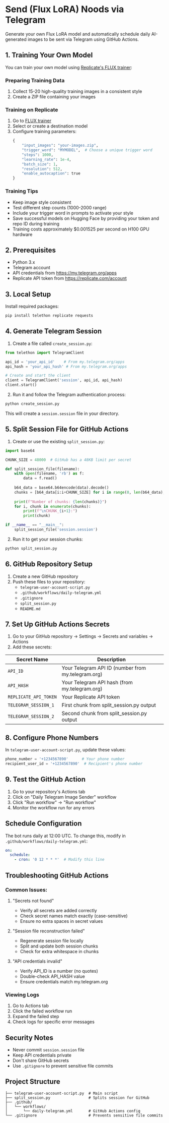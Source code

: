 # Send (Flux LoRA) Noods via Telegram

Generate your own Flux LoRA model and automatically schedule daily AI-generated images to be sent via Telegram using GitHub Actions.

## 1. Training Your Own Model

You can train your own model using [Replicate's FLUX trainer](https://replicate.com/ostris/flux-dev-lora-trainer/train):

### Preparing Training Data
1. Collect 15-20 high-quality training images in a consistent style
2. Create a ZIP file containing your images

### Training on Replicate
1. Go to [FLUX trainer](https://replicate.com/ostris/flux-dev-lora-trainer/train)
2. Select or create a destination model
3. Configure training parameters:
   ```python
   {
       "input_images": "your-images.zip",
       "trigger_word": "MYMODEL",  # Choose a unique trigger word
       "steps": 1000,
       "learning_rate": 1e-4,
       "batch_size": 1,
       "resolution": 512,
       "enable_autocaption": true
   }
   ```

### Training Tips
- Keep image style consistent
- Test different step counts (1000-2000 range)
- Include your trigger word in prompts to activate your style
- Save successful models on Hugging Face by providing your token and repo ID during training
- Training costs approximately $0.001525 per second on H100 GPU hardware

## 2. Prerequisites

- Python 3.x
- Telegram account
- API credentials from https://my.telegram.org/apps
- Replicate API token from https://replicate.com/account

## 3. Local Setup

Install required packages:
```bash
pip install telethon replicate requests
```

## 4. Generate Telegram Session

1. Create a file called `create_session.py`:
```python
from telethon import TelegramClient

api_id = 'your_api_id'    # From my.telegram.org/apps
api_hash = 'your_api_hash' # From my.telegram.org/apps

# Create and start the client
client = TelegramClient('session', api_id, api_hash)
client.start()
```

2. Run it and follow the Telegram authentication process:
```bash
python create_session.py
```

This will create a `session.session` file in your directory.

## 5. Split Session File for GitHub Actions

1. Create or use the existing `split_session.py`:
```python
import base64

CHUNK_SIZE = 48000  # GitHub has a 48KB limit per secret

def split_session_file(filename):
    with open(filename, 'rb') as f:
        data = f.read()
    
    b64_data = base64.b64encode(data).decode()
    chunks = [b64_data[i:i+CHUNK_SIZE] for i in range(0, len(b64_data), CHUNK_SIZE)]
    
    print(f"Number of chunks: {len(chunks)}")
    for i, chunk in enumerate(chunks):
        print(f"\nCHUNK_{i+1}:")
        print(chunk)

if __name__ == "__main__":
    split_session_file('session.session')
```

2. Run it to get your session chunks:
```bash
python split_session.py
```

## 6. GitHub Repository Setup

1. Create a new GitHub repository
2. Push these files to your repository:
   - `telegram-user-account-script.py`
   - `.github/workflows/daily-telegram.yml`
   - `.gitignore`
   - `split_session.py`
   - `README.md`

## 7. Set Up GitHub Actions Secrets

1. Go to your GitHub repository → Settings → Secrets and variables → Actions
2. Add these secrets:

| Secret Name | Description |
|------------|-------------|
| `API_ID` | Your Telegram API ID (number from my.telegram.org) |
| `API_HASH` | Your Telegram API hash (from my.telegram.org) |
| `REPLICATE_API_TOKEN` | Your Replicate API token |
| `TELEGRAM_SESSION_1` | First chunk from split_session.py output |
| `TELEGRAM_SESSION_2` | Second chunk from split_session.py output |

## 8. Configure Phone Numbers

In `telegram-user-account-script.py`, update these values:
```python
phone_number = '+1234567890'      # Your phone number
recipient_user_id = '+1234567890'  # Recipient's phone number
```

## 9. Test the GitHub Action

1. Go to your repository's Actions tab
2. Click on "Daily Telegram Image Sender" workflow
3. Click "Run workflow" → "Run workflow"
4. Monitor the workflow run for any errors

## Schedule Configuration

The bot runs daily at 12:00 UTC. To change this, modify in `.github/workflows/daily-telegram.yml`:
```yaml
on:
  schedule:
    - cron: '0 12 * * *'  # Modify this line
```

## Troubleshooting GitHub Actions

### Common Issues:
1. "Secrets not found"
   - Verify all secrets are added correctly
   - Check secret names match exactly (case-sensitive)
   - Ensure no extra spaces in secret values

2. "Session file reconstruction failed"
   - Regenerate session file locally
   - Split and update both session chunks
   - Check for extra whitespace in chunks

3. "API credentials invalid"
   - Verify API_ID is a number (no quotes)
   - Double-check API_HASH value
   - Ensure credentials match my.telegram.org

### Viewing Logs
1. Go to Actions tab
2. Click the failed workflow run
3. Expand the failed step
4. Check logs for specific error messages

## Security Notes

- Never commit `session.session` file
- Keep API credentials private
- Don't share GitHub secrets
- Use `.gitignore` to prevent sensitive file commits

## Project Structure
```
├── telegram-user-account-script.py  # Main script
├── split_session.py                 # Splits session for GitHub
├── .github/
│   └── workflows/
│       └── daily-telegram.yml       # GitHub Actions config
└── .gitignore                       # Prevents sensitive file commits
```

